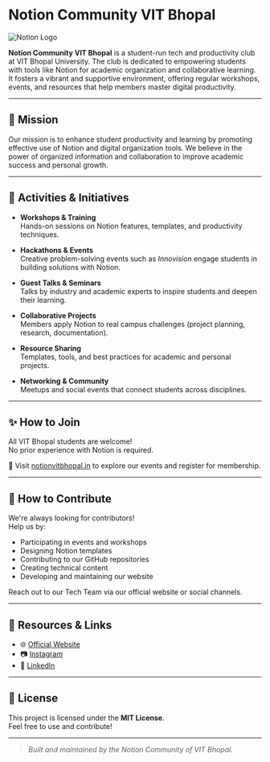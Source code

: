 # Notion Community VIT Bhopal

![Notion Logo](https://github.com/notion-vit/NotionCommunityVITB/blob/main/assets/logo%20(2).png?raw=true&w=640&q=75)

**Notion Community VIT Bhopal** is a student-run tech and productivity club at VIT Bhopal University. The club is dedicated to empowering students with tools like Notion for academic organization and collaborative learning. It fosters a vibrant and supportive environment, offering regular workshops, events, and resources that help members master digital productivity.

---

## 🎯 Mission

Our mission is to enhance student productivity and learning by promoting effective use of Notion and digital organization tools. We believe in the power of organized information and collaboration to improve academic success and personal growth.

---

## 🚀 Activities & Initiatives

- **Workshops & Training**  
  Hands-on sessions on Notion features, templates, and productivity techniques.

- **Hackathons & Events**  
  Creative problem-solving events such as *Innovision* engage students in building solutions with Notion.

- **Guest Talks & Seminars**  
  Talks by industry and academic experts to inspire students and deepen their learning.

- **Collaborative Projects**  
  Members apply Notion to real campus challenges (project planning, research, documentation).

- **Resource Sharing**  
  Templates, tools, and best practices for academic and personal projects.

- **Networking & Community**  
  Meetups and social events that connect students across disciplines.

---

## ✨ How to Join

All VIT Bhopal students are welcome!  
No prior experience with Notion is required.

📌 Visit [notionvitbhopal.in](https://www.notionvitbhopal.in) to explore our events and register for membership.

---

## 🤝 How to Contribute

We're always looking for contributors!  
Help us by:

- Participating in events and workshops
- Designing Notion templates
- Contributing to our GitHub repositories
- Creating technical content
- Developing and maintaining our website

Reach out to our Tech Team via our official website or social channels.

---

## 🔗 Resources & Links

- 🌐 [Official Website](https://www.notionvitbhopal.in)
- 📷 [Instagram](https://www.instagram.com/notion.vit)
- 💼 [LinkedIn](https://www.linkedin.com/company/notion_vit)

---

## 📝 License

This project is licensed under the **MIT License**.  
Feel free to use and contribute!

---

> *Built and maintained by the Notion Community of VIT Bhopal.*
